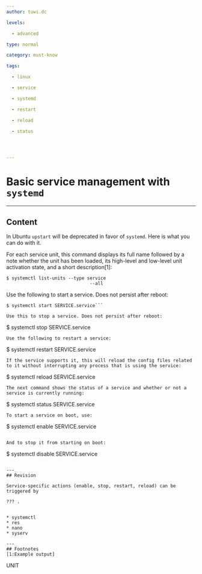```yaml
---
author: tuwi.dc

levels:

  - advanced

type: normal

category: must-know

tags:

  - linux

  - service

  - systemd

  - restart

  - reload

  - status




---
```


# Basic service management with `systemd`

---
## Content

In Ubuntu `upstart` will be deprecated in favor of `systemd`. Here is what you can do with it.

For each service unit, this command displays its full name followed by a note whether the unit has been loaded, its high-level and low-level unit activation state, and a short description[1]:

```
$ systemctl list-units --type service
                               --all

```
Use the following to start a service. Does not persist after reboot:

``` 
$ systemctl start SERVICE.service```

Use this to stop a service. Does not persist after reboot:
```
$ systemctl stop SERVICE.service
```
Use the following to restart a service:

```
$ systemctl restart SERVICE.service
```
If the service supports it, this will reload the config files related to it without interrupting any process that is using the service:

```
$ systemctl reload SERVICE.service
```
The next command shows the status of a service and whether or not a service is currently running:

```
$ systemctl status SERVICE.service
```
To start a service on boot, use:
```
$ systemctl enable SERVICE.service
``` 

And to stop it from starting on boot:
```
$ systemctl disable SERVICE.service
```

---
## Revision

Service-specific actions (enable, stop, restart, reload) can be triggered by 

??? .


* systemctl
* res
* nano
* syserv

---
## Footnotes
[1:Example output]
```
UNIT
 
